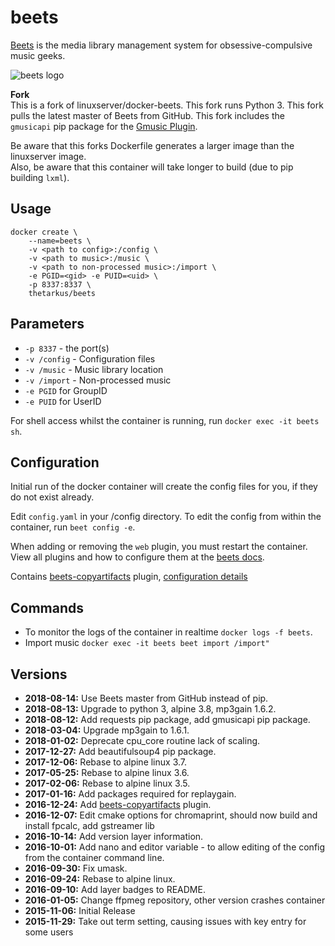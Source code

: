 # beets

[Beets](http://beets.io) is the media library management system for
obsessive-compulsive music geeks.

![beets logo](https://github.com/thetarkus/docker-beets/raw/master/beet-150px.png)

**Fork**  
This is a fork of linuxserver/docker-beets.
This fork runs Python 3.
This fork pulls the latest master of Beets from GitHub.
This fork includes the `gmusicapi` pip package for the
[Gmusic Plugin](https://beets.readthedocs.io/en/v1.4.7/plugins/gmusic.html).

Be aware that this forks Dockerfile generates a larger image than the linuxserver image.  
Also, be aware that this container will take longer to build (due to pip building `lxml`).


## Usage

```
docker create \
    --name=beets \
    -v <path to config>:/config \
    -v <path to music>:/music \
    -v <path to non-processed music>:/import \
    -e PGID=<gid> -e PUID=<uid> \
    -p 8337:8337 \
    thetarkus/beets
```

## Parameters

* `-p 8337` - the port(s)
* `-v /config` - Configuration files
* `-v /music` - Music library location
* `-v /import` - Non-processed music
* `-e PGID` for GroupID
* `-e PUID` for UserID

For shell access whilst the container is running, run `docker exec -it beets sh`.


## Configuration

Initial run of the docker container will create the config files for you, if
they do not exist already.

Edit `config.yaml` in your /config directory.
To edit the config from within the container, run `beet config -e`.

When adding or removing the `web` plugin, you must restart the container.  
View all plugins and how to configure them at the
[beets docs](https://beets.readthedocs.io/en/v1.4.7/plugins/index.html).

Contains [beets-copyartifacts](https://github.com/sbarakat/beets-copyartifacts)
plugin, [configuration details](https://github.com/sbarakat/beets-copyartifacts#configuration)


## Commands

* To monitor the logs of the container in realtime `docker logs -f beets`.
* Import music `docker exec -it beets beet import /import"`


## Versions

+ **2018-08-14:** Use Beets master from GitHub instead of pip.
+ **2018-08-13:** Upgrade to python 3, alpine 3.8, mp3gain 1.6.2.
+ **2018-08-12:** Add requests pip package, add gmusicapi pip package.
+ **2018-03-04:** Upgrade mp3gain to 1.6.1.
+ **2018-01-02:** Deprecate cpu_core routine lack of scaling.
+ **2017-12-27:** Add beautifulsoup4 pip package.
+ **2017-12-06:** Rebase to alpine linux 3.7.
+ **2017-05-25:** Rebase to alpine linux 3.6.
+ **2017-02-06:** Rebase to alpine linux 3.5.
+ **2017-01-16:** Add packages required for replaygain.
+ **2016-12-24:** Add [beets-copyartifacts](https://github.com/sbarakat/beets-copyartifacts) plugin.
+ **2016-12-07:** Edit cmake options for chromaprint, should now build and install fpcalc, add gstreamer lib
+ **2016-10-14:** Add version layer information.
+ **2016-10-01:** Add nano and editor variable - to allow editing of the config from the container command line.
+ **2016-09-30:** Fix umask.
+ **2016-09-24:** Rebase to alpine linux.
+ **2016-09-10:** Add layer badges to README.
+ **2016-01-05:** Change ffpmeg repository, other version crashes container
+ **2015-11-06:** Initial Release
+ **2015-11-29:** Take out term setting, causing issues with key entry for some users

